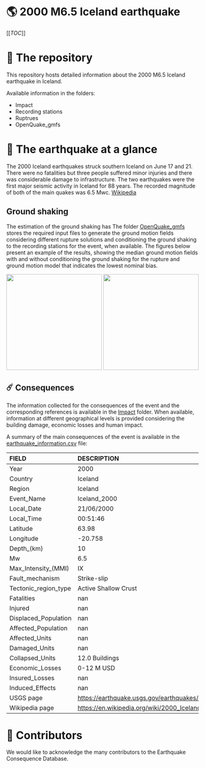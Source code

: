 # 🌎 2000 M6.5 Iceland earthquake
[[_TOC_]]

# 📂 The repository  

This repository hosts detailed information about the 2000 M6.5 Iceland earthquake in Iceland.

Available information in the folders:

- Impact
- Recording stations
- Ruptrues
- OpenQuake_gmfs 


# 🚀 The earthquake at a glance 

The 2000 Iceland earthquakes struck southern Iceland on June 17 and 21. There were no fatalities but three people suffered minor injuries and there was considerable damage to infrastructure. The two earthquakes were the first major seismic activity in Iceland for 88 years. The recorded magnitude of both of the main quakes was 6.5 Mwc.
[Wikipedia](https://en.wikipedia.org/wiki/2000_Iceland_earthquakes)



## Ground shaking

The estimation of the ground shaking has The folder [OpenQuake_gmfs](./OpenQuake_gmfs/) stores the required input files to generate the ground motion fields considering different rupture solutions and conditioning the ground shaking to the recording stations for the event, when available. The figures below present an example of the results, showing the median ground motion fields with and without conditioning the ground shaking for the rupture and ground motion model that indicates the lowest nominal bias.

<img src="./OpenQuake_gmfs/median_gmf_stations_none.png" height="250">
<img src="./OpenQuake_gmfs/median_gmf_stations_seismic.png" height="250">

## ☄️ Consequences

The information collected for the consequences of the event and the corresponding references is available in the [Impact](./Impact) folder. When available, information at different geographical levels is provided considering the building damage, economic losses and human impact.

A summary of the main consequences of the event is available in the [earthquake_information.csv](./earthquake_information.csv) file:

| FIELD                | DESCRIPTION                                                            |
|:---------------------|:-----------------------------------------------------------------------|
| Year                 | 2000                                                                   |
| Country              | Iceland                                                                |
| Region               | Iceland                                                                |
| Event_Name           | Iceland_2000                                                           |
| Local_Date           | 21/06/2000                                                             |
| Local_Time           | 00:51:46                                                               |
| Latitude             | 63.98                                                                  |
| Longitude            | -20.758                                                                |
| Depth_(km)           | 10                                                                     |
| Mw                   | 6.5                                                                    |
| Max_Intensity_(MMI)  | IX                                                                     |
| Fault_mechanism      | Strike-slip                                                            |
| Tectonic_region_type | Active Shallow Crust                                                   |
| Fatalities           | nan                                                                    |
| Injured              | nan                                                                    |
| Displaced_Population | nan                                                                    |
| Affected_Population  | nan                                                                    |
| Affected_Units       | nan                                                                    |
| Damaged_Units        | nan                                                                    |
| Collapsed_Units      | 12.0 Buildings                                                         |
| Economic_Losses      | 0-12 M USD                                                             |
| Insured_Losses       | nan                                                                    |
| Induced_Effects      | nan                                                                    |
| USGS page            | https://earthquake.usgs.gov/earthquakes/eventpage/usp0009ux8/executive |
| Wikipedia page       | https://en.wikipedia.org/wiki/2000_Iceland_earthquakes                 |


# 🌟 Contributors 

We would like to acknowledge the many contributors to the Earthquake Consequence Database.
